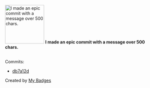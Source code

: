 <img src="https://my-badges.github.io/my-badges/epic-commit.png" alt="I made an epic commit with a message over 500 chars." title="I made an epic commit with a message over 500 chars." width="128">
<strong>I made an epic commit with a message over 500 chars.</strong>
<br><br>

Commits:

- <a href="https://github.com/XxX-Daniil-underscore-Zaikin-XxX/CustomSkillsMenu/commit/db7a12da1153b4ff987f819890d0ec03a057b641">db7a12d</a>


Created by <a href="https://github.com/my-badges/my-badges">My Badges</a>